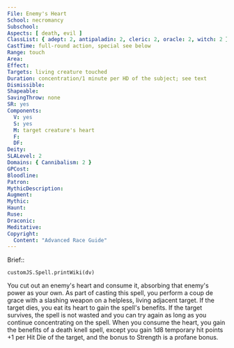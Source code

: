 ```yaml
---
File: Enemy's Heart
School: necromancy
Subschool: 
Aspects: [ death, evil ]
ClassList: { adept: 2, antipaladin: 2, cleric: 2, oracle: 2, witch: 2 }
CastTime: full-round action, special see below
Range: touch
Area: 
Effect: 
Targets: living creature touched
Duration: concentration/1 minute per HD of the subject; see text
Dismissible: 
Shapeable: 
SavingThrow: none
SR: yes
Components:
  V: yes
  S: yes
  M: target creature's heart
  F: 
  DF: 
Deity: 
SLALevel: 2
Domains: { Cannibalism: 2 }
GPCost: 
Bloodline: 
Patron: 
MythicDescription: 
Augment: 
Mythic: 
Haunt: 
Ruse: 
Draconic: 
Meditative: 
Copyright:
  Content: "Advanced Race Guide"
---
```

Brief:: 

```dataviewjs
customJS.Spell.printWiki(dv)
```

You cut out an enemy's heart and consume it, absorbing that enemy's power as your own. As part of casting this spell, you perform a coup de grace with a slashing weapon on a helpless, living adjacent target. If the target dies, you eat its heart to gain the spell's benefits. If the target survives, the spell is not wasted and you can try again as long as you continue concentrating on the spell. When you consume the heart, you gain the benefits of a death knell spell, except you gain 1d8 temporary hit points +1 per Hit Die of the target, and the bonus to Strength is a profane bonus.
